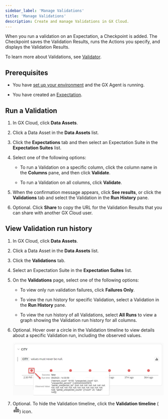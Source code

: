 ```yaml
---
sidebar_label: 'Manage Validations'
title: 'Manage Validations'
description: Create and manage Validations in GX Cloud.
---
```


When you run a validation on an Expectation, a Checkpoint is added. The Checkpoint saves the Validation Results, runs the Actions you specify, and displays the Validation Results.

To learn more about Validations, see [Validator](/docs/oss/terms/validator).

## Prerequisites

- You have [set up your environment](../set_up_gx_cloud.md) and the GX Agent is running. 

- You have created an [Expectation](/docs/cloud/expectations/manage_expectations#create-an-expectation).

## Run a Validation

1. In GX Cloud, click **Data Assets**.

2. Click a Data Asset in the **Data Assets** list.

3. Click the **Expectations** tab and then select an Expectation Suite in the **Expectation Suites** list.

4. Select one of the following options:

    - To run a Validation on a specific column, click the column name in the **Columns** pane, and then click **Validate**.

    - To run a Validation on all columns, click **Validate**.

5. When the confirmation message appears, click **See results**, or click the **Validations** tab and select the Validation in the **Run History** pane.

6. Optional. Click **Share** to copy the URL for the Validation Results that you can share with another GX Cloud user.

## View Validation run history

1. In GX Cloud, click **Data Assets**.

2. Click a Data Asset in the **Data Assets** list.

3. Click the **Validations** tab.

4. Select an Expectation Suite in the **Expectation Suites** list.

5. On the **Validations** page, select one of the following options:

    - To view only run validation failures, click **Failures Only**.

    - To view the run history for specific Validation, select a Validation in the **Run History** pane.
    
    - To view the run history of all Validations, select **All Runs** to view a graph showing the Validation run history for all columns.

6. Optional. Hover over a circle in the Validation timeline to view details about a specific Validation run, including the observed values.

    ![Validation timeline detail](../../../static/img/view_validation_timeline_detail.png)

7. Optional. To hide the Validation timeline, click the **Validation timeline** (![Validation timeline icon](../../../static/img/validation_timeline.png)) icon.

